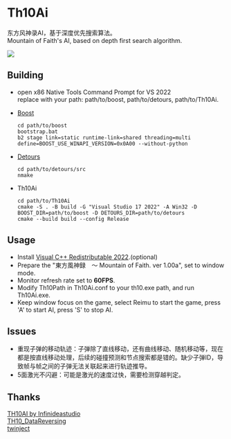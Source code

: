 # Th10Ai

东方风神录AI，基于深度优先搜索算法。<br />
Mountain of Faith's AI, based on depth first search algorithm.<br />

![](https://github.com/unnamedmemory/Th10Ai/blob/master/1.png)

## Building

* open x86 Native Tools Command Prompt for VS 2022<br />
	replace with your path: path/to/boost, path/to/detours, path/to/Th10Ai.
* [Boost](https://www.boost.org)<br />
	```
	cd path/to/boost
	bootstrap.bat
	b2 stage link=static runtime-link=shared threading=multi define=BOOST_USE_WINAPI_VERSION=0x0A00 --without-python
	```

* [Detours](https://github.com/microsoft/detours)<br />
	```
	cd path/to/detours/src
	nmake
	```

* Th10Ai<br />
	```
	cd path/to/Th10Ai
	cmake -S . -B build -G "Visual Studio 17 2022" -A Win32 -D BOOST_DIR=path/to/boost -D DETOURS_DIR=path/to/detours
	cmake --build build --config Release
	```

## Usage

* Install [Visual C++ Redistributable 2022](https://learn.microsoft.com/en-us/cpp/windows/latest-supported-vc-redist?view=msvc-170).(optional)<br />
* Prepare the "東方風神録　～ Mountain of Faith. ver 1.00a", set to window mode.<br />
* Monitor refresh rate set to __60FPS__.<br />
* Modify Th10Path in Th10Ai.conf to your th10.exe path, and run Th10Ai.exe.<br />
* Keep window focus on the game, select Reimu to start the game, press 'A' to start AI, press 'S' to stop AI.<br />

## Issues

* 重现子弹的移动轨迹：子弹除了直线移动，还有曲线移动、随机移动等，现在都是按直线移动处理，后续的碰撞预测和节点搜索都是错的。缺少子弹ID，导致帧与帧之间的子弹无法关联起来进行轨迹推导。<br />
* 5面激光不闪避：可能是激光的速度过快，需要检测穿越判定。<br />

## Thanks

[TH10AI by Infinideastudio](https://github.com/Infinideastudio/TH10AI)<br />
[TH10_DataReversing](https://github.com/binvec/TH10_DataReversing)<br />
[twinject](https://github.com/Netdex/twinject)<br />
